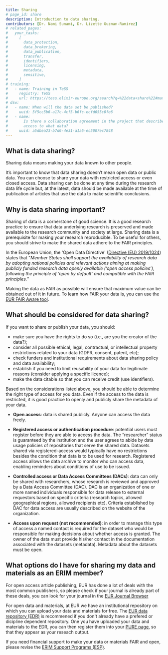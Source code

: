 ```yaml
---
title: Sharing
# page_id: share
description: Introduction to data sharing.
contributors: [Dr. Nami Sunami, Dr. Lizette Guzman-Ramirez]
# related_pages:
#   your_tasks:
#     [
#       data_protection,
#       data_brokering,
#       data_publication,
#       transfer,
#       identifiers,
#       licensing,
#       metadata,
#       sensitive,
#     ]
# training:
#   - name: Training in TeSS
#     registry: TeSS
#     url: https://tess.elixir-europe.org/search?q=%22data+share%22#materials
# dsw:
#   - name: When will the data set be published?
#     uuid: 5f5cc5b6-a17c-4cf5-b6fc-ecfd655c0fe6
#   - name:
#       Is there a collaboration agreement in the project that describes who can have
#       access to what data?
#     uuid: a5dbea23-b7d6-4e31-a1a5-ec5007ec7848
---
```


## What is data sharing?

Sharing data means making your data known to other people.

It’s important to know that data sharing doesn’t mean open data or public data. You can choose to share your data with restricted access or even closed access.
Data sharing can be done at any time during the research data life cycle but, at the latest, data should be made available at the time of publication of articles that use the data to make scientific conclusions.

## Why is data sharing important?

Sharing of data is a cornerstone of good science. It is a good research practice to ensure that data underlying research is preserved and made available to the research community and society at large. Sharing data is a prerequisite for making your research reproducible. To be useful for others, you should strive to make the shared data adhere to the FAIR principles.

In the European Union, the 'Open Data Directive' ([Directive (EU) 2019/1024](https://eur-lex.europa.eu/legal-content/EN/TXT/?qid=1561563110433&uri=CELEX:32019L1024)) states that "_Member States shall support the availability of research data by adopting national policies and relevant actions aiming at making publicly funded research data openly available (‘open access policies’), following the principle of ‘open by default’ and compatible with the FAIR principles._"

Making the data as FAIR as possible will ensure that maximum value can be obtained out of it in future. To learn how FAIR your data is, you can use the [EUR FAIR Aware tool](https://fair-aware.eur.nl/). 

## What should be considered for data sharing?

If you want to share or publish your data, you should:

- make sure you have the rights to do so (i.e., are you the creator of the data?);
- consider all possible ethical, legal, contractual, or intellectual property restrictions related to your data (GDPR, consent, patent, etc);
- check funders and institutional requirements about data sharing policy and data availability;
- establish if you need to limit reusability of your data for legitimate reasons (consider applying a specific licence);
- make the data citable so that you can receive credit (use identifiers).

Based on the considerations listed above, you should be able to determine the right type of access for you data. Even if the access to the data is restricted, it is good practice to openly and publicly share the metadata of your data.

- **Open access**: data is shared publicly. Anyone can access the data freely.
- **Registered access or authentication procedure**: potential users must register before they are able to access the data. The “researcher” status is guaranteed by the institution and the user agrees to abide by data usage policies of repositories that serve the shared data. Datasets shared via registered-access would typically have no restrictions besides the condition that data is to be used for research. Registered access allows the data archive to monitor who can access data, enabling reminders about conditions of use to be issued.
- **Controlled access or Data Access Committees (DACs)**: data can only be shared with researchers, whose research is reviewed and approved by a Data Access Committee (DAC). DAC is an organization of one or more named individuals responsible for data release to external requestors based on specific criteria (research topics, allowed geographical regions, allowed recipients etc). Criteria established by DAC for data access are usually described on the website of the organization.
- **Access upon request (not recommended)**: in order to manage this type of access a named contact is required for the dataset who would be responsible for making decisions about whether access is granted. The owner of the data must provide his/her contact in the documentation associated with the datasets (metadata). Metadata about the datasets must be open.

  <!-- ERIM specific info (begin)-->

## What options do I have for sharing my data and materials as an ERIM member? 

For open access article publishing, EUR has done a lot of deals with the most common publishers, so please check if your journal is already part of these deals, you can look for your journal in the [EUR Journal Browser](https://www.google.com/url?sa=t&rct=j&q=&esrc=s&source=web&cd=&cad=rja&uact=8&ved=2ahUKEwjP2pr0o4mAAxWzXaQEHWQiBM8QFnoECBkQAQ&url=https%3A%2F%2Fwww.eur.nl%2Fen%2Flibrary%2Fresearch-support%2Fopen-access%2Fopen-access-eur%2Fpublisher-deals&usg=AOvVaw2DGgTBttoYteaEj6BEWjUd&opi=89978449)

For open data and materials, at EUR we have an institutional repository on which you can upload your data and materials for free. The [EUR data repository (EDR)](https://datarepository.eur.nl/) is recommened if you don't already have a prefered or dicipline dependent repository. 
One you have uploaded your data and materials to the EDR, you can then register them into your [PURE page](https://pure.eur.nl/), so that they appear as your reseach output.

If you need financial support to make your data or materials FAIR and open, please revise the [ERIM Support Programs (ESP)](https://www.erim.eur.nl/research-support/erim-support-programmes-esp/).

<!-- ERIM specific info (end) -->

<!-- Share and publish your data in professional deposition databases that provide the appropriate access type and licence.

- If there are discipline-specific repositories available for you data, this should be your primary choice. They will work towards a high level of FAIRness by recommending appropriate community standards for describing the data.
- If there are no suitable discipline-specific repositories for your data consider other options.
  - Deposit the data in an _Institutional repository_, if there is one. These often provide stewardship and curation, helping to ensure that your dataset is preserved and accessible. Contact the Research Data Office function at your institution, if there is one.
  - Deposit the data in a [_General purpose repository_](https://www.nature.com/sdata/policies/repositories#general).
- If there isn't any suitable repository that can harbour your controlled access data, it is recommended that you at least create a metadata record for the data in an Institutional or General purpose repository. -->
